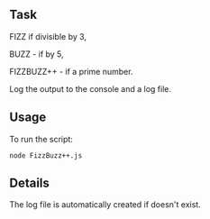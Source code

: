 ## Task

FIZZ if divisible by 3,

BUZZ - if by 5,

FIZZBUZZ++ - if a prime number.

Log the output to the console and a log file.

## Usage

To run the script:

```node FizzBuzz++.js```

## Details

The log file is automatically created if doesn't exist.

